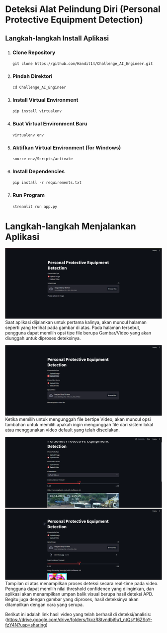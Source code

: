 # Deteksi Alat Pelindung Diri (Personal Protective Equipment Detection)

## Langkah-langkah Install Aplikasi  
1. ### Clone Repository
   `git clone https://github.com/Handit14/Challenge_AI_Engineer.git`
2. ### Pindah Direktori
   `cd Challenge_AI_Engineer`
3. ### Install Virtual Environment
   `pip install virtualenv`
4. ### Buat Virtual Environment Baru
   `virtualenv env`
5. ### Aktifkan Virtual Environment (for Windows)
   `source env/Scripts/activate`
6. ### Install Dependencies
   `pip install -r requirements.txt`
6. ### Run Program
   `streamlit run app.py`

# Langkah-langkah Menjalankan Aplikasi   
![Screenshot1](img_readme/ss1.png)
Saat aplikasi dijalankan untuk pertama kalinya, akan muncul halaman seperti yang terlihat pada gambar di atas. Pada halaman tersebut, pengguna dapat memilih opsi tipe file berupa Gambar/Video yang akan diunggah untuk diproses deteksinya.<br>

![Screenshot2](img_readme/ss2.png)
Ketika memilih untuk mengunggah file bertipe Video, akan muncul opsi tambahan untuk memilih apakah ingin mengunggah file dari sistem lokal atau menggunakan video default yang telah disediakan.<br>

![Screenshot2](img_readme/ss3.png)
![Screenshot2](img_readme/ss4.png)
Tampilan di atas menampilkan proses deteksi secara real-time pada video. Pengguna dapat memilih nilai threshold confidence yang diinginkan, dan aplikasi akan menampilkan umpan balik visual berupa hasil deteksi APD. Begitu juga dengan gambar yang diproses, hasil deteksinya akan ditampilkan dengan cara yang serupa.  

Berikut ini adalah link hasil video yang telah berhasil di deteksi/analisis:
(https://drive.google.com/drive/folders/1kczR8tvndbj9u1_ntQsY16ZSoY-fzY4N?usp=sharing)
